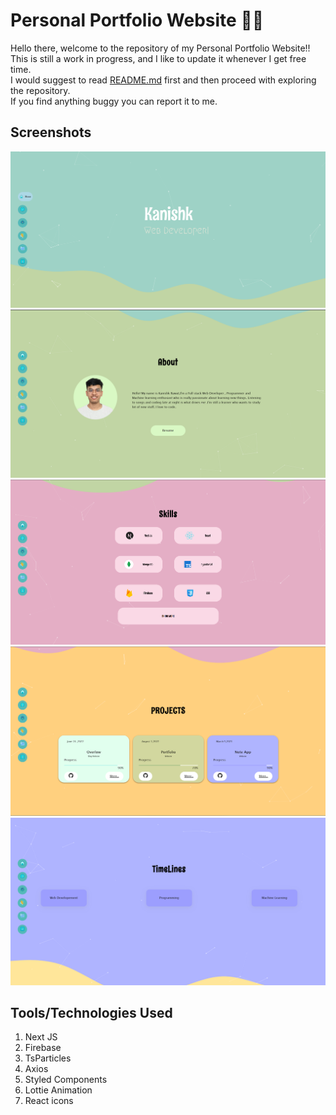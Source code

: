 
# Personal Portfolio Website 👨‍💻

Hello there, welcome to the repository of my Personal Portfolio Website!! <br>
This is still a work in progress, and I like to update it whenever I get free time. <br>
I would suggest to read [README.md](./README.md) first and then proceed with exploring the repository. <br>
If you find anything buggy you can report it to me.

## Screenshots

![Homepage](/screenshots/1.png 'Homepage')
![About](/screenshots/2.png 'About')
![Skills](/screenshots/3.png 'Skills')
![Projects](/screenshots/4.png 'Projects')
![Contact](/screenshots/5.png 'Contact')
<br>

## Tools/Technologies Used

1. Next JS
2. Firebase
3. TsParticles
4. Axios
5. Styled Components
6. Lottie Animation
7. React icons

<br>
